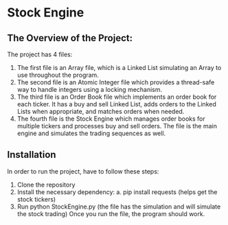 # Stock Engine

## The Overview of the Project:
The project has 4 files:
  1. The first file is an Array file, which is a Linked List simulating an Array to use throughout the program.
  2. The second file is an Atomic Integer file which provides a thread-safe way to handle integers using a locking mechanism.
  3. The third file is an Order Book file which implements an order book for each ticker. It has a buy and sell Linked List, adds orders to the Linked Lists when appropriate, and matches orders when needed.
  4. The fourth file is the Stock Engine which manages order books for multiple tickers and processes buy and sell orders. The file is the main engine and simulates the trading sequences as well.

## Installation
In order to run the project, have to follow these steps:
  1. Clone the repository
  2. Install the necessary dependency:
     a. pip install requests (helps get the stock tickers)
  3. Run python StockEngine.py (the file has the simulation and will simulate the stock trading)
Once you run the file, the program should work.
